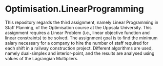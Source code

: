# Optimisation.LinearProgramming
This repository regards the third assignment, namely Linear Programming in Staff Planning, of the Optimisation course at the Uppsala University. This assignment requires a Linear Problem (i.e., linear objective function and linear constraints) to be solved. The assignment goal is to find the minimum salary necessary for a company to hire the number of staff required for each shift in a railway construction project. Different algorithms are used, namely dual-simplex and interior-point, and the results are analysed using values of the Lagrangian Multipliers.
